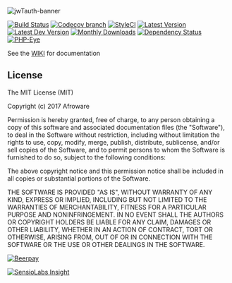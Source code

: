 
![jwTauth-banner](https://cloud.githubusercontent.com/assets/1801923/9915273/119b9350-5cae-11e5-850b-c941cac60b32.png)

[![Build Status](http://img.shields.io/travis/afro-ware/jwTauth/master.svg?style=flat-square)](https://travis-ci.org/afro-ware/jwTauth)
[![Codecov branch](https://img.shields.io/codecov/c/github/afro-ware/jwTauth/develop.svg?style=flat-square)](https://codecov.io/github/afro-ware/jwTauth)
[![StyleCI](https://styleci.io/repos/23680678/shield?style=flat-square)](https://styleci.io/repos/23680678)
[![Latest Version](http://img.shields.io/packagist/v/afroware/jwTauth.svg?style=flat-square)](https://packagist.org/packages/afroware/jwTauth)
[![Latest Dev Version](https://img.shields.io/packagist/vpre/afroware/jwTauth.svg?style=flat-square)](https://packagist.org/packages/afroware/jwTauth#dev-develop)
[![Monthly Downloads](https://img.shields.io/packagist/dm/afroware/jwTauth.svg?style=flat-square)](https://packagist.org/packages/afroware/jwTauth)
[![Dependency Status](https://www.versioneye.com/php/afroware:jwTauth/dev-develop/badge?style=flat-square)](https://www.versioneye.com/php/afroware:jwTauth/dev-develop)
[![PHP-Eye](https://php-eye.com/badge/afroware/jwTauth/tested.svg?style=flat-square)](https://php-eye.com/package/afroware/jwTauth)

See the [WIKI](https://github.com/afro-ware/jwTauth/wiki) for documentation

## License

The MIT License (MIT)

Copyright (c) 2017 Afroware

Permission is hereby granted, free of charge, to any person obtaining a copy
of this software and associated documentation files (the "Software"), to deal
in the Software without restriction, including without limitation the rights
to use, copy, modify, merge, publish, distribute, sublicense, and/or sell
copies of the Software, and to permit persons to whom the Software is
furnished to do so, subject to the following conditions:

The above copyright notice and this permission notice shall be included in all
copies or substantial portions of the Software.

THE SOFTWARE IS PROVIDED "AS IS", WITHOUT WARRANTY OF ANY KIND, EXPRESS OR
IMPLIED, INCLUDING BUT NOT LIMITED TO THE WARRANTIES OF MERCHANTABILITY,
FITNESS FOR A PARTICULAR PURPOSE AND NONINFRINGEMENT. IN NO EVENT SHALL THE
AUTHORS OR COPYRIGHT HOLDERS BE LIABLE FOR ANY CLAIM, DAMAGES OR OTHER
LIABILITY, WHETHER IN AN ACTION OF CONTRACT, TORT OR OTHERWISE, ARISING FROM,
OUT OF OR IN CONNECTION WITH THE SOFTWARE OR THE USE OR OTHER DEALINGS IN THE
SOFTWARE.

[![Beerpay](https://beerpay.io/afro-ware/jwTauth/badge.svg)](https://beerpay.io/afro-ware/jwTauth)

[![SensioLabs Insight](https://insight.sensiolabs.com/projects/ba600082-7869-4ea8-b877-0bf6a86d4988/small.png)](https://insight.sensiolabs.com/projects/ba600082-7869-4ea8-b877-0bf6a86d4988)
